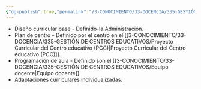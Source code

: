 ```yaml
---
{"dg-publish":true,"permalink":"/3-CONOCIMIENTO/33-DOCENCIA/335-GESTIÓN DE CENTROS EDUCATIVOS/Niveles de concreción curricular/"}
---
```


- Diseño curricular base - Definido-la Administración.
- Plan de centro - Definido por el centro en el [[3-CONOCIMIENTO/33-DOCENCIA/335-GESTIÓN DE CENTROS EDUCATIVOS/Proyecto Curricular del Centro educativo (PCC)\|Proyecto Curricular del Centro educativo (PCC)]].
- Programación de aula - Definido son el [[3-CONOCIMIENTO/33-DOCENCIA/335-GESTIÓN DE CENTROS EDUCATIVOS/Equipo docente\|Equipo docente]].
- Adaptaciones curriculares individualizadas.